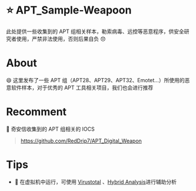 # :star: APT_Sample-Weapoon
此处提供一些收集到的 APT 组相关样本，勒索病毒、远控等恶意程序，供安全研究者使用，严禁非法使用，否则后果自负 :disappointed:

# About

:smile: 这里发布了一些 APT 组（APT28、APT29、APT32、Emotet...）所使用的恶意软件样本，对于优秀的 APT 工具相关项目，我们也会进行推荐

# Recomment
:book: 奇安信收集到的 APT 组相关的 IOCS 

> https://github.com/RedDrip7/APT_Digital_Weapon

# Tips

- :hammer: 在虚拟机中运行，可使用 [Virustotal](https://www.virustotal.com/) 、[Hybrid Analysis](https://habo.qq.com/)进行辅助分析
